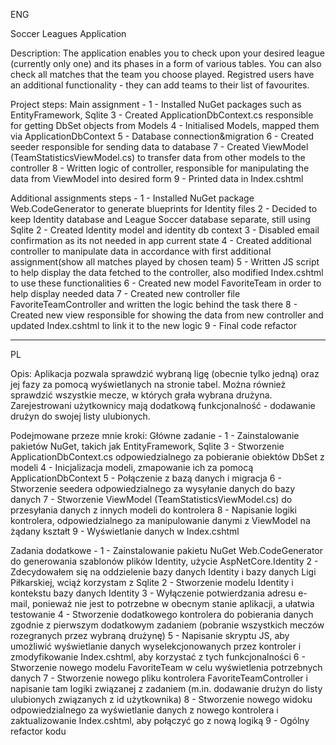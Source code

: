 ENG

Soccer Leagues Application

Description:
The application enables you to check upon your desired league (currently only one) and its phases in a form of various tables. 
You can also check all matches that the team you choose played. Registred users have an additional functionality - they can add teams to their list of favourites.

Project steps: 
Main assignment -
1 - Installed NuGet packages such as EntityFramework, Sqlite
3 - Created ApplicationDbContext.cs responsible for getting DbSet objects from Models
4 - Initialised Models, mapped them via ApplicationDbContext
5 - Database connection&migration
6 - Created seeder responsible for sending data to database
7 - Created ViewModel (TeamStatisticsViewModel.cs) to transfer data from other models to the controller
8 - Written logic of controller, responsible for manipulating the data from ViewModel into desired form
9 - Printed data in Index.cshtml

Additional assignments steps -
1 - Installed NuGet package Web.CodeGenerator to generate blueprints for Identity files
2 - Decided to keep Identity database and League Soccer database separate, still using Sqlite
2 - Created Identity model and identity db context
3 - Disabled email confirmation as its not needed in app current state
4 - Created additional controller to manipulate data in accordance with first additional assignment(show all matches played by chosen team)
5 - Written JS script to help display the data fetched to the controller, also modified Index.cshtml to use these functionalities
6 - Created new model FavoriteTeam in order to help display needed data
7 - Created new controller file FavoriteTeamController and written the logic behind the task there
8 - Created new view responsible for showing the data from new controller and updated Index.cshtml to link it to the new logic
9 - Final code refactor

_____

PL

Opis:
Aplikacja pozwala sprawdzić wybraną ligę (obecnie tylko jedną) oraz jej fazy za pomocą wyświetlanych na stronie tabel.
Można również sprawdzić wszystkie mecze, w których grała wybrana drużyna. Zarejestrowani użytkownicy mają dodatkową funkcjonalność - dodawanie drużyn do swojej listy ulubionych.

Podejmowane przeze mnie kroki:
Główne zadanie -
1 - Zainstalowanie pakietów NuGet, takich jak EntityFramework, Sqlite
3 - Stworzenie ApplicationDbContext.cs odpowiedzialnego za pobieranie obiektów DbSet z modeli
4 - Inicjalizacja modeli, zmapowanie ich za pomocą ApplicationDbContext
5 - Połączenie z bazą danych i migracja
6 - Stworzenie seedera odpowiedzialnego za wysyłanie danych do bazy danych
7 - Stworzenie ViewModel (TeamStatisticsViewModel.cs) do przesyłania danych z innych modeli do kontrolera
8 - Napisanie logiki kontrolera, odpowiedzialnego za manipulowanie danymi z ViewModel na żądany kształt
9 - Wyświetlanie danych w Index.cshtml

Zadania dodatkowe -
1 - Zainstalowanie pakietu NuGet Web.CodeGenerator do generowania szablonów plików Identity, użycie AspNetCore.Identity
2 - Zdecydowałem się na oddzielenie bazy danych Identity i bazy danych Ligi Piłkarskiej, wciąż korzystam z Sqlite
2 - Stworzenie modelu Identity i kontekstu bazy danych Identity
3 - Wyłączenie potwierdzania adresu e-mail, ponieważ nie jest to potrzebne w obecnym stanie aplikacji, a ułatwia testowanie
4 - Stworzenie dodatkowego kontrolera do pobierania danych zgodnie z pierwszym dodatkowym zadaniem (pobranie wszystkich meczów rozegranych przez wybraną drużynę)
5 - Napisanie skryptu JS, aby umożliwić wyświetlanie danych wyselekcjonowanych przez kontroler i zmodyfikowanie Index.cshtml, aby korzystać z tych funkcjonalności
6 - Stworzenie nowego modelu FavoriteTeam w celu wyświetlenia potrzebnych danych
7 - Stworzenie nowego pliku kontrolera FavoriteTeamController i napisanie tam logiki związanej z zadaniem (m.in. dodawanie drużyn do listy ulubionych związanych z id użytkownika)
8 - Stworzenie nowego widoku odpowiedzialnego za wyświetlanie danych z nowego kontrolera i zaktualizowanie Index.cshtml, aby połączyć go z nową logiką
9 - Ogólny refactor kodu
